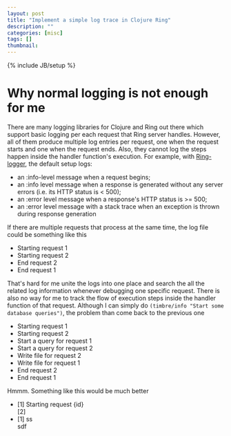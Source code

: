 ```yaml
---
layout: post
title: "Implement a simple log trace in Clojure Ring"
description: ""
categories: [misc]
tags: []
thumbnail:
---
```

{% include JB/setup %}

# Why normal logging is not enough for me

There are many logging libraries for Clojure and Ring out there which support basic logging per each request that Ring server handles. However, all of them produce multiple log entries per request, one when the request starts and one when the request ends. Also, they cannot log the steps happen inside the handler function's execution. For example, with [Ring-logger](https://github.com/nberger/ring-logger), the default setup logs:

* an :info-level message when a request begins;
* an :info level message when a response is generated without any server errors (i.e. its HTTP status is < 500);
* an :error level message when a response's HTTP status is >= 500;
* an :error level message with a stack trace when an exception is thrown during response generation

If there are multiple requests that process at the same time, the log file could be something like this

* Starting request 1
* Starting request 2
* End request 2
* End request 1

That's hard for me unite the logs into one place and search the all the related log information whenever debugging one specific request. There is also no way for me to track the flow of execution steps inside the handler function of that request. Although I can simply do `(timbre/info "Start some database queries")`, the problem than come back to the previous one

* Starting request 1
* Starting request 2
* Start a query for request 1
* Start a query for request 2
* Write file for request 2
* Write file for request 1
* End request 2
* End request 1

Hmmm. Something like this would be much better

* [1] Starting request {id}  
[2] 
* [1] ss  
  sdf